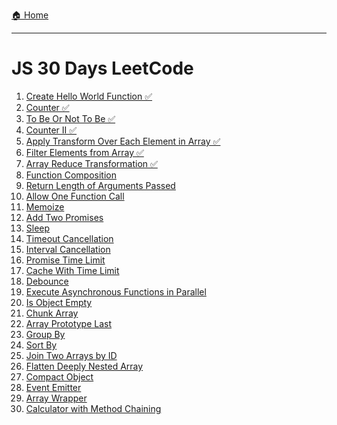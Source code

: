 [🏠 Home](../../README.md)

<hr>

<h1> JS 30 Days LeetCode</h1>

1. [Create Hello World Function ✅](./solved%20problems/1.%20Create%20Hello%20World%20Function.md)
2. [Counter ✅](./solved%20problems/2.%20Counter.md)
3. [To Be Or Not To Be ✅](./solved%20problems/3.%20To%20Be%20Or%20Not%20To%20Be.md)
4. [Counter II ✅](./solved%20problems/4.%20Counter%20II.md)
5. [Apply Transform Over Each Element in Array ✅](./solved%20problems/5.%20Apply%20Transform%20Over%20Each%20Element%20in%20Array.md)
6. [Filter Elements from Array ✅](./solved%20problems/6.%20Filter%20Elements%20from%20Array.md)
7. [Array Reduce Transformation ✅](./solved%20problems/7.%20Array%20Reduce%20Transformation.md)
8. [Function Composition]()
9. [Return Length of Arguments Passed]()
10. [Allow One Function Call]()
11. [Memoize]()
12. [Add Two Promises]()
13. [Sleep]()
14. [Timeout Cancellation]()
15. [Interval Cancellation]()
16. [Promise Time Limit]()
17. [Cache With Time Limit]()
18. [Debounce]()
19. [Execute Asynchronous Functions in Parallel]()
20. [Is Object Empty]()
21. [Chunk Array]()
22. [Array Prototype Last]()
23. [Group By]()
24. [Sort By]()
25. [Join Two Arrays by ID]()
26. [Flatten Deeply Nested Array]()
27. [Compact Object]()
28. [Event Emitter]()
29. [Array Wrapper]()
30. [Calculator with Method Chaining]()